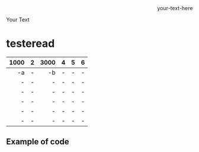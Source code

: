 <div style="text-align: right"> your-text-here </div>

<p style='text-align: justify;'> Your Text </p>


# testeread

<table style="text-align:right;">
  <thead>
    <th>1000</th>
    <th>2</th>
    <th>3000</th>
    <th>4</th>
    <th>5</th>
    <th>6</th>
  </thead>
  <tbody>
    <tr style="text-align:right;">
      <td>-a</td>
      <td>-</td>
      <td>-b</td>
      <td>-</td>
      <td>-</td>
      <td>-</td>
    </tr>
    <tr>
      <td>-</td>
      <td>-</td>
      <td>-</td>
      <td>-</td>
      <td>-</td>
      <td>-</td>
    </tr>
    <tr>
      <td>-</td>
      <td>-</td>
      <td>-</td>
      <td>-</td>
      <td>-</td>
      <td>-</td>
    </tr>
    <tr>
      <td>-</td>
      <td>-</td>
      <td>-</td>
      <td>-</td>
      <td>-</td>
      <td>-</td>
    </tr>
    <tr>
      <td>-</td>
      <td>-</td>
      <td>-</td>
      <td>-</td>
      <td>-</td>
      <td>-</td>
    </tr>
    <tr>
      <td>-</td>
      <td>-</td>
      <td>-</td>
      <td>-</td>
      <td>-</td>
      <td>-</td>
    </tr>
  </tbody>
</table>

<h2>Example of code</h2>

<div id="conteudo"><!-- abrimos a div conteudo -->
 
<div id="conteudo-left"></div>
<div id="conteudo-right"></div>
 
</div>
